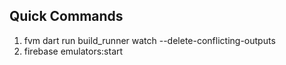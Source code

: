 ## Quick Commands

1. fvm dart run build_runner watch --delete-conflicting-outputs
2. firebase emulators:start
